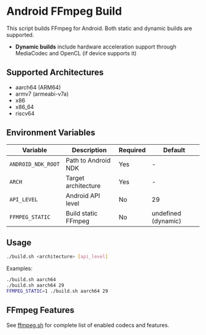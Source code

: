 # Android FFmpeg Build

This script builds FFmpeg for Android. Both static and dynamic builds are supported.

- **Dynamic builds** include hardware acceleration support through MediaCodec and OpenCL (if device supports it)

## Supported Architectures

- aarch64 (ARM64)
- armv7 (armeabi-v7a)
- x86
- x86_64 
- riscv64

## Environment Variables

| Variable | Description | Required | Default |
|----------|-------------|----------|---------|
| `ANDROID_NDK_ROOT` | Path to Android NDK | Yes | - |
| `ARCH` | Target architecture | Yes | - |
| `API_LEVEL` | Android API level | No | 29 |
| `FFMPEG_STATIC` | Build static FFmpeg | No | undefined (dynamic) |

## Usage

```bash
./build.sh <architecture> [api_level]
```

Examples:
```bash
./build.sh aarch64
./build.sh aarch64 29
FFMPEG_STATIC=1 ./build.sh aarch64 29
```
## FFmpeg Features

See [ffmpeg.sh](./scripts/ffmpeg.sh) for complete list of enabled codecs and features.
